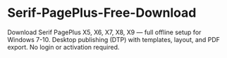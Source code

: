 # Serif-PagePlus-Free-Download
Download Serif PagePlus X5, X6, X7, X8, X9 — full offline setup for Windows 7-10. Desktop publishing (DTP) with templates, layout, and PDF export. No login or activation required.
